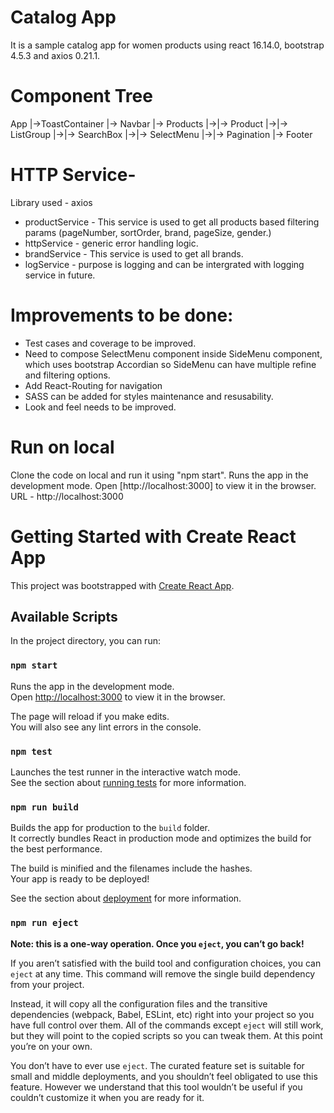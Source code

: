 # Catalog App

It is a sample catalog app for women products using react 16.14.0, bootstrap 4.5.3 and axios 0.21.1.

# Component Tree

App
|->ToastContainer
|-> Navbar
|-> Products
|->|-> Product
|->|-> ListGroup
|->|-> SearchBox
|->|-> SelectMenu
|->|-> Pagination
|-> Footer

# HTTP Service-

Library used - axios

- productService - This service is used to get all products based filtering params (pageNumber, sortOrder, brand, pageSize, gender.)
- httpService - generic error handling logic.
- brandService - This service is used to get all brands.
- logService - purpose is logging and can be intergrated with logging service in future.

# Improvements to be done:

- Test cases and coverage to be improved.
- Need to compose SelectMenu component inside SideMenu component, which uses
  bootstrap Accordian so SideMenu can have multiple refine and filtering options.
- Add React-Routing for navigation
- SASS can be added for styles maintenance and resusability.
- Look and feel needs to be improved.

# Run on local
Clone the code on local and run it using "npm start".
Runs the app in the development mode.
Open [http://localhost:3000] to view it in the browser.
URL - http://localhost:3000

# Getting Started with Create React App

This project was bootstrapped with [Create React App](https://github.com/facebook/create-react-app).

## Available Scripts

In the project directory, you can run:

### `npm start`

Runs the app in the development mode.\
Open [http://localhost:3000](http://localhost:3000) to view it in the browser.

The page will reload if you make edits.\
You will also see any lint errors in the console.

### `npm test`

Launches the test runner in the interactive watch mode.\
See the section about [running tests](https://facebook.github.io/create-react-app/docs/running-tests) for more information.

### `npm run build`

Builds the app for production to the `build` folder.\
It correctly bundles React in production mode and optimizes the build for the best performance.

The build is minified and the filenames include the hashes.\
Your app is ready to be deployed!

See the section about [deployment](https://facebook.github.io/create-react-app/docs/deployment) for more information.

### `npm run eject`

**Note: this is a one-way operation. Once you `eject`, you can’t go back!**

If you aren’t satisfied with the build tool and configuration choices, you can `eject` at any time. This command will remove the single build dependency from your project.

Instead, it will copy all the configuration files and the transitive dependencies (webpack, Babel, ESLint, etc) right into your project so you have full control over them. All of the commands except `eject` will still work, but they will point to the copied scripts so you can tweak them. At this point you’re on your own.

You don’t have to ever use `eject`. The curated feature set is suitable for small and middle deployments, and you shouldn’t feel obligated to use this feature. However we understand that this tool wouldn’t be useful if you couldn’t customize it when you are ready for it.
